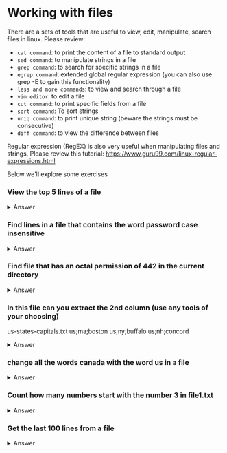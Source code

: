 # Working with files

There are a sets of tools that are useful to view, edit, manipulate, search files in linux. Please review:
* `cat command`: to print the content of a file to standard output
* `sed command`: to manipulate strings in a file
* `grep command`: to search for specific strings in a file
* `egrep command`: extended global regular expression (you can also use grep -E to gain this functionality)
* `less and more commands`: to view and search through a file
* `vim editor`: to edit a file
* `cut command`: to print specific fields from a file
* `sort command`: To sort strings
* `uniq command`: to print unique string (beware the strings must be consecutive)
* `diff command`: to view the difference between files

Regular expression (RegEX) is also very useful when manipulating files and strings. Please review this tutorial: https://www.guru99.com/linux-regular-expressions.html

Below we'll explore some exercises


### View the top 5 lines of a file


<details><summary>Answer</summary>

```bash
head -5 filename

```

</details>

### Find lines in a file that contains the word password case insensitive


<details><summary>Answer</summary>

```bash
grep -iw 'password' /etc/passwd

```

</details>

### Find file that has an octal permission of 442 in the current directory


<details><summary>Answer</summary>

```bash
find -perm 442

```

</details>

### In this file can you extract the 2nd column (use any tools of your choosing)
us-states-capitals.txt
us;ma;boston
us;ny;buffalo
us;nh;concord


<details><summary>Answer</summary>

```bash
cut -d ';' -f 2 us-states-capitals.txt

```

</details>


### change all the words canada with the word us in a file 

<details><summary>Answer</summary>

```bash
sed 's/canada/us/g' file1.txt           # this will only output the potential change, but won't make the change. Notice the g (it means global, if you don't pass that, sed will only parse the first string matching the string in the search)
sed -i 's/canada/us/g' file1.txt        # the -i parameter mean in place, so it'll change the actual file.
sed -i 's/canada/us/gi' file1.txt       # will ignore the case sensitivity (notice the i after the g at the end of the sed command)
sed -i '100,500s/canada/us/g' file1.txt # will only change from line 100 - 500

```

</details>


### Count how many numbers start with the number 3 in file1.txt

<details><summary>Answer</summary>

```bash
grep -c '^2' file1.txt
egrep '^2' file1.txt | wc               # wc (word count) can also be used in this case to count number of lines, words, and bytes contained in a file

```

</details>


### Get the last 100 lines from a file

<details><summary>Answer</summary>

```bash
tail -n 100 file.txt

```

</details>

